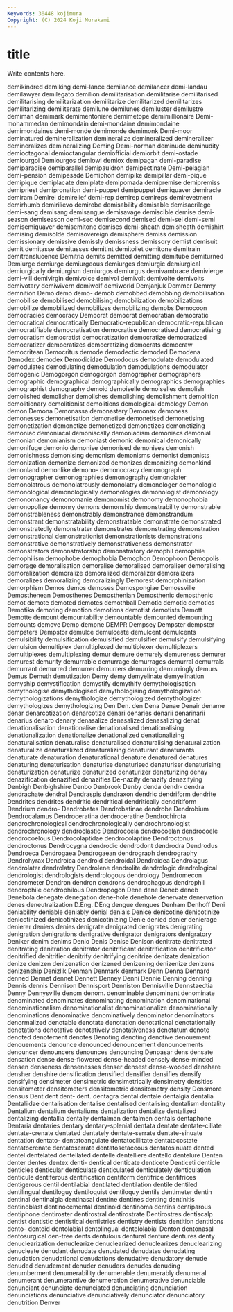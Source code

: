 ```yaml
---
Keywords: 30448 kojimura
Copyright: (C) 2024 Koji Murakami
---
```


# title

Write contents here.



demikindred
demiking demi-lance demilance demilancer demi-landau demilawyer demilegato demilion demilitarisation demilitarise
demilitarised demilitarising demilitarization demilitarize demilitarized demilitarizes demilitarizing demiliterate demilune demilunes
demiluster demilustre demiman demimark demimentoniere demimetope demimillionaire Demi-mohammedan demimondain demi-mondaine
demimondaine demimondaines demi-monde demimonde demimonk Demi-moor deminatured demineralization demineralize demineralized
demineralizer demineralizes demineralizing Deming Demi-norman deminude deminudity demioctagonal demioctangular demiofficial
demiorbit demi-ostade demiourgoi Demiourgos demiowl demiox demipagan demi-paradise demiparadise demiparallel
demipauldron demipectinate Demi-pelagian demi-pension demipesade Demiphon demipike demipillar demi-pique demipique
demiplacate demiplate demipomada demipremise demipremiss demipriest demipronation demi-puppet demipuppet demiquaver
demiracle demiram Demirel demirelief demi-rep demirep demireps demirevetment demirhumb demirilievo
demirobe demisability demisable demisacrilege demi-sang demisang demisangue demisavage demiscible demise
demi-season demiseason demi-sec demisecond demised demi-sel demi-semi demisemiquaver demisemitone demises
demi-sheath demisheath demishirt demising demisolde demisovereign demisphere demiss demission demissionary
demissive demissly demissness demissory demist demisuit demit demitasse demitasses demitint
demitoilet demitone demitrain demitranslucence Demitria demits demitted demitting demitube demiturned
Demiurge demiurge demiurgeous demiurges demiurgic demiurgical demiurgically demiurgism demiurgos demiurgus
demivambrace demivierge demi-vill demivirgin demivoice demivol demivolt demivolte demivolts demivotary
demiwivern demiwolf demiworld Demjanjuk Demmer Demmy demnition Demo demo demo-
demob demobbed demobbing demobilisation demobilise demobilised demobilising demobilization demobilizations demobilize
demobilized demobilizes demobilizing demobs Democoon democracies democracy Democrat democrat democratian
democratic democratical democratically Democratic-republican democratic-republican democratifiable democratisation democratise democratised democratising
democratism democratist democratization democratize democratized democratizer democratizes democratizing democrats democraw
democritean Democritus demode demodectic demoded Demodena Demodex demodex Demodicidae Demodocus
demodulate demodulated demodulates demodulating demodulation demodulations demodulator demogenic Demogorgon demogorgon
demographer demographers demographic demographical demographically demographics demographies demographist demography demoid
demoiselle demoiselles demolish demolished demolisher demolishes demolishing demolishment demolition demolitionary
demolitionist demolitions demological demology Demon demon Demona Demonassa demonastery Demonax
demoness demonesses demonetisation demonetise demonetised demonetising demonetization demonetize demonetized demonetizes
demonetizing demoniac demoniacal demoniacally demoniacism demoniacs demonial demonian demonianism demoniast
demonic demonical demonically demonifuge demonio demonise demonised demonises demonish demonishness
demonising demonism demonisms demonist demonists demonization demonize demonized demonizes demonizing
demonkind demonland demonlike demono- demonocracy demonograph demonographer demonographies demonography demonolater
demonolatrous demonolatrously demonolatry demonologer demonologic demonological demonologically demonologies demonologist demonology
demonomancy demonomanie demonomist demonomy demonophobia demonopolize demonry demons demonship demonstrability
demonstrable demonstrableness demonstrably demonstrance demonstrandum demonstrant demonstratability demonstratable demonstrate demonstrated
demonstratedly demonstrater demonstrates demonstrating demonstration demonstrational demonstrationist demonstrationists demonstrations demonstrative
demonstratively demonstrativeness demonstrator demonstrators demonstratorship demonstratory demophil demophile demophilism demophobe
demophobia Demophon Demophoon Demopolis demorage demoralisation demoralise demoralised demoraliser demoralising
demoralization demoralize demoralized demoralizer demoralizers demoralizes demoralizing demoralizingly Demorest demorphinization
demorphism Demos demos demoses Demospongiae Demossville Demosthenean Demosthenes Demosthenian Demosthenic
demosthenic demot demote demoted demotes demothball Demotic demotic demotics Demotika
demoting demotion demotions demotist demotists Demott Demotte demount demountability demountable
demounted demounting demounts demove Demp dempne DEMPR Dempsey Dempster dempster
dempsters Dempstor demulce demulceate demulcent demulcents demulsibility demulsification demulsified demulsifier
demulsify demulsifying demulsion demultiplex demultiplexed demultiplexer demultiplexers demultiplexes demultiplexing demur
demure demurely demureness demurer demurest demurity demurrable demurrage demurrages demurral
demurrals demurrant demurred demurrer demurrers demurring demurringly demurs Demus Demuth
demutization Demy demy demyelinate demyelination demyship demystification demystify demythify demythologisation
demythologise demythologised demythologising demythologization demythologizations demythologize demythologized demythologizer demythologizes demythologizing
Den Den. den Dena Denae Denair dename denar denarcotization denarcotize
denari denaries denarii denarinarii denarius denaro denary denasalize denasalized denasalizing
denat denationalisation denationalise denationalised denationalising denationalization denationalize denationalized denationalizing denaturalisation
denaturalise denaturalised denaturalising denaturalization denaturalize denaturalized denaturalizing denaturant denaturants denaturate
denaturation denaturational denature denatured denatures denaturing denaturisation denaturise denaturised denaturiser
denaturising denaturization denaturize denaturized denaturizer denaturizing denay denazification denazified denazifies
De-nazify denazify denazifying Denbigh Denbighshire Denbo Denbrook Denby denda dendr-
dendra dendrachate dendral Dendraspis dendraxon dendric dendriform dendrite Dendrites dendrites
dendritic dendritical dendritically dendritiform Dendrium dendro- Dendrobates Dendrobatinae dendrobe Dendrobium
Dendrocalamus Dendroceratina dendroceratine Dendrochirota dendrochronological dendrochronologically dendrochronologist dendrochronology dendroclastic Dendrocoela
dendrocoelan dendrocoele dendrocoelous Dendrocolaptidae dendrocolaptine Dendroctonus dendroctonus Dendrocygna dendrodic dendrodont
dendrodra Dendrodus Dendroeca Dendrogaea Dendrogaean dendrograph dendrography Dendrohyrax Dendroica dendroid
dendroidal Dendroidea Dendrolagus dendrolater dendrolatry Dendrolene dendrolite dendrologic dendrological dendrologist
dendrologists dendrologous dendrology Dendromecon dendrometer Dendron dendron dendrons dendrophagous dendrophil
dendrophile dendrophilous Dendropogon Dene dene Deneb deneb Denebola denegate denegation
dene-hole denehole denervate denervation denes deneutralization D.Eng. DEng dengue dengues
Denham Denhoff Deni deniability deniable deniably denial denials Denice denicotine
denicotinize denicotinized denicotinizes denicotinizing Denie denied denier denierage denierer deniers
denies denigrate denigrated denigrates denigrating denigration denigrations denigrative denigrator denigrators
denigratory Deniker denim denims Denio Denis Denise Denison denitrate denitrated
denitrating denitration denitrator denitrificant denitrification denitrificator denitrified denitrifier denitrify denitrifying
denitrize denizate denization denize denizen denizenation denizened denizening denizenize denizens
denizenship Denizlik Denman Denmark denmark Denn Denna Dennard denned Dennet
dennet Dennett Denney Denni Dennie Denning denning Dennis dennis Dennison
Dennisport Denniston Dennisville Dennstaedtia Denny Dennysville denom denom. denominable denominant
denominate denominated denominates denominating denomination denominational denominationalism denominationalist denominationalize denominationally
denominations denominative denominatively denominator denominators denormalized denotable denotate denotation denotational
denotationally denotations denotative denotatively denotativeness denotatum denote denoted denotement denotes
Denoting denoting denotive denouement denouements denounce denounced denouncement denouncements denouncer
denouncers denounces denouncing Denpasar dens densate densation dense dense-flowered dense-headed
densely dense-minded densen denseness densenesses denser densest dense-wooded denshare densher
denshire densification densified densifier densifies densify densifying densimeter densimetric densimetrically
densimetry densities densitometer densitometers densitometric densitometry density Densmore densus Dent
dent dent- dent. dentagra dental dentale dentalgia dentalia Dentaliidae dentalisation
dentalise dentalised dentalising dentalism dentality Dentalium dentalium dentaliums dentalization dentalize
dentalized dentalizing dentallia dentally dentalman dentalmen dentals dentaphone Dentaria dentaries
dentary dentary-splenial dentata dentate dentate-ciliate dentate-crenate dentated dentately dentate-serrate dentate-sinuate
dentation dentato- dentatoangulate dentatocillitate dentatocostate dentatocrenate dentatoserrate dentatosetaceous dentatosinuate dented
dentel dentelated dentellated dentelle dentelliere dentello dentelure Denten denter dentes
dentex denti- dentical denticate denticete Denticeti denticle denticles denticular denticulate
denticulated denticulately denticulation denticule dentiferous dentification dentiform dentifrice dentifrices dentigerous
dentil dentilabial dentilated dentilation dentile dentiled dentilingual dentiloguy dentiloquist dentiloquy
dentils dentimeter dentin dentinal dentinalgia dentinasal dentine dentines denting dentinitis
dentinoblast dentinocemental dentinoid dentinoma dentins dentiparous dentiphone dentiroster dentirostral dentirostrate
Dentirostres dentiscalp dentist dentistic dentistical dentistries dentistry dentists dentition dentitions
dento- dentoid dentolabial dentolingual dentololabial Denton dentonasal dentosurgical den-tree dents
dentulous dentural denture dentures denty denuclearization denuclearize denuclearized denuclearizes denuclearizing
denucleate denudant denudate denudated denudates denudating denudation denudational denudations denudative
denudatory denude denuded denudement denuder denuders denudes denuding denumberment denumerability
denumerable denumerably denumeral denumerant denumerantive denumeration denumerative denunciable denunciant denunciate
denunciated denunciating denunciation denunciations denunciative denunciatively denunciator denunciatory denutrition Denver
